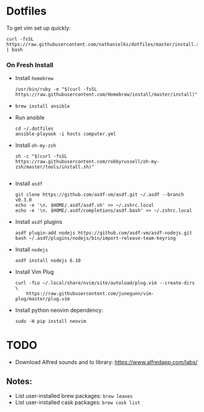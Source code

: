 # Dotfiles

To get vim set up quickly:
```
curl -fsSL https://raw.githubusercontent.com/nathanielks/dotfiles/master/install.sh | bash
```

### On Fresh Install
- Install `homebrew`
    ```
    /usr/bin/ruby -e "$(curl -fsSL https://raw.githubusercontent.com/Homebrew/install/master/install)"
    ```
- `brew install ansible`
- Run ansible
    ```
    cd ~/.dotfiles
    ansible-playook -i hosts computer.yml
    ```
- Install `oh-my-zsh`
    ```
    sh -c "$(curl -fsSL https://raw.githubusercontent.com/robbyrussell/oh-my-zsh/master/tools/install.sh)"
    ```
    ```
- Install `asdf`
    ```
    git clone https://github.com/asdf-vm/asdf.git ~/.asdf --branch v0.3.0
    echo -e '\n. $HOME/.asdf/asdf.sh' >> ~/.zshrc.local
    echo -e '\n. $HOME/.asdf/completions/asdf.bash' >> ~/.zshrc.local
    ```
- Install `asdf` plugins
    ```
    asdf plugin-add nodejs https://github.com/asdf-vm/asdf-nodejs.git
    bash ~/.asdf/plugins/nodejs/bin/import-release-team-keyring
    ```
- Install `nodejs`
    ```
    asdf install nodejs 6.10
    ```
- Install Vim Plug
    ```
    curl -fLo ~/.local/share/nvim/site/autoload/plug.vim --create-dirs \
		https://raw.githubusercontent.com/junegunn/vim-plug/master/plug.vim
    ```

- Install python neovim dependency:
    ```
    sudo -H pip install neovim
    ```

# TODO

- Download Alfred sounds and to library: https://www.alfredapp.com/labs/

## Notes:
- List user-installed brew packages: `brew leaves`
- List user-installed cask packages: `brew cask list`
